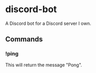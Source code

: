 # discord-bot

A Discord bot for a Discord server I own.

## Commands

### !ping

This will return the message "Pong".

